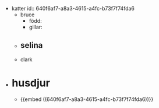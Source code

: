 - katter
  id:: 640f6af7-a8a3-4615-a4fc-b73f7f74fda6
	- bruce
		- född:
		- gillar:
	- selina
		-
	- clark
- # husdjur
	- {{embed ((640f6af7-a8a3-4615-a4fc-b73f7f74fda6))}}